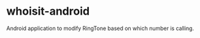 whoisit-android
===============

Android application to modify RingTone based on which number is calling.

